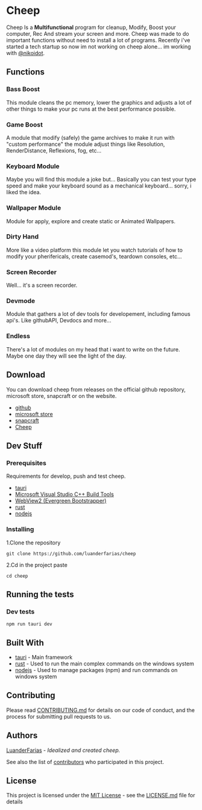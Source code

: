 # Cheep

Cheep Is a **Multifunctional** program for cleanup, Modify, Boost your computer, Rec And stream your screen and more. Cheep was made to do important functions without need to install a lot of programs. Recently i've started a tech startup so now im not working on cheep alone... im working with <a href="https://github.com/nikoidot">@nikoidot</a>.

## Functions

### Bass Boost

This module cleans the pc memory, lower the graphics and adjusts a lot of other things to make your pc runs at the best performance possible.

### Game Boost

A module that modify (safely) the game archives to make it run with "custom performance" the module adjust things like Resolution, RenderDistance, Reflexions, fog, etc...

### Keyboard Module

Maybe you will find this module a joke but... Basically you can test your type speed and make your keyboard sound as a mechanical keyboard... sorry, i liked the idea.

### Wallpaper Module

Module for apply, explore and create static or Animated Wallpapers.

### Dirty Hand

More like a video platform this module let you watch tutorials of how to modify your pherifericals, create casemod's, teardown consoles, etc...

### Screen Recorder

Well... it's a screen recorder.

### Devmode

Module that gathers a lot of dev tools for developement, including famous api's. Like githubAPI, Devdocs and more...

### Endless

There's a lot of modules on my head that i want to write on the future. Maybe one day they will see the light of the day.

## Download
You can download cheep from releases on the official github repository, microsoft store, snapcraft or on the website.
- [github](https://github.com/luanderfarias/cheep)
- [microsoft store](https://www.example.com)
- [snapcraft](https://www.example.com)
- [Cheep](https://www.example.com)

## Dev Stuff

### Prerequisites
Requirements for develop, push and test cheep.
- [tauri](https://www.tauri.app)
- [Microsoft Visual Studio C++ Build Tools](https://visualstudio.microsoft.com/pt-br/visual-cpp-build-tools/)
- [WebView2 (Evergreen Bootstrapper)](https://developer.microsoft.com/en-us/microsoft-edge/webview2/#download-section)
- [rust](https://www.rust-lang.org/tools/install)
- [nodejs](https://nodejs.org/en/)

### Installing

1.Clone the repository

````git clone https://github.com/luanderfarias/cheep````

2.Cd in the project paste

```cd cheep```

## Running the tests

### Dev tests

```npm run tauri dev```

## Built With
- [tauri](https://www.tauri.app/) - Main framework
- [rust](https://creativecommons.org/) - Used to run the main complex commands on the windows system
- [nodejs](https://nodejs.org/en/) - Used to manage packages (npm) and run commands on windows system

## Contributing

Please read [CONTRIBUTING.md](CONTRIBUTING.md) for details on our code
of conduct, and the process for submitting pull requests to us.

## Authors
[LuanderFarias](https://github.com/LuanderFarias) - *Idealized and created cheep.*

See also the list of
[contributors](https://github.com/luanderfarias/cheep/contributors)
who participated in this project.

## License

This project is licensed under the [MIT License](LICENSE.md) - see the [LICENSE.md](LICENSE.md) file for
details
